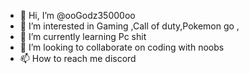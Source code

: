 - 👋 Hi, I’m @ooGodz35000oo
- 👀 I’m interested in Gaming ,Call of duty,Pokemon go ,
- 🌱 I’m currently learning Pc shit 
- 💞️ I’m looking to collaborate on coding with noobs 
- 📫 How to reach me discord 


<!---
ooGodz35000oo/ooGodz35000oo is a ✨ special ✨ repository because its `README.md` (this file) appears on your GitHub profile.
You can click the Preview link to take a look at your changes.
--->
